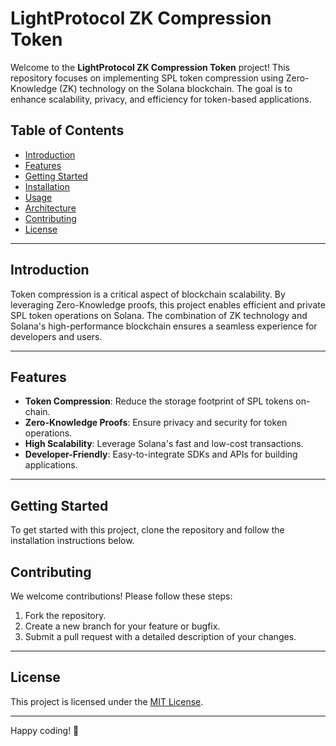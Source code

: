 # LightProtocol ZK Compression Token

Welcome to the **LightProtocol ZK Compression Token** project! This repository focuses on implementing SPL token compression using Zero-Knowledge (ZK) technology on the Solana blockchain. The goal is to enhance scalability, privacy, and efficiency for token-based applications.

## Table of Contents

- [Introduction](#introduction)
- [Features](#features)
- [Getting Started](#getting-started)
- [Installation](#installation)
- [Usage](#usage)
- [Architecture](#architecture)
- [Contributing](#contributing)
- [License](#license)

---

## Introduction

Token compression is a critical aspect of blockchain scalability. By leveraging Zero-Knowledge proofs, this project enables efficient and private SPL token operations on Solana. The combination of ZK technology and Solana's high-performance blockchain ensures a seamless experience for developers and users.

---

## Features

- **Token Compression**: Reduce the storage footprint of SPL tokens on-chain.
- **Zero-Knowledge Proofs**: Ensure privacy and security for token operations.
- **High Scalability**: Leverage Solana's fast and low-cost transactions.
- **Developer-Friendly**: Easy-to-integrate SDKs and APIs for building applications.

---

## Getting Started

To get started with this project, clone the repository and follow the installation instructions below.

## Contributing

We welcome contributions! Please follow these steps:

1. Fork the repository.
2. Create a new branch for your feature or bugfix.
3. Submit a pull request with a detailed description of your changes.

---

## License

This project is licensed under the [MIT License](LICENSE).

---

Happy coding! 🚀
